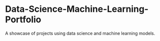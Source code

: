 # Data-Science-Machine-Learning-Portfolio
A showcase of projects using data science and machine learning models.
